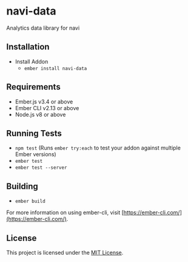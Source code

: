 # navi-data

Analytics data library for navi

## Installation

- Install Addon
  - `ember install navi-data`

## Requirements

- Ember.js v3.4 or above
- Ember CLI v2.13 or above
- Node.js v8 or above

## Running Tests

- `npm test` (Runs `ember try:each` to test your addon against multiple Ember versions)
- `ember test`
- `ember test --server`

## Building

- `ember build`

For more information on using ember-cli, visit [https://ember-cli.com/](https://ember-cli.com/).

## License

This project is licensed under the [MIT License](LICENSE.md).
